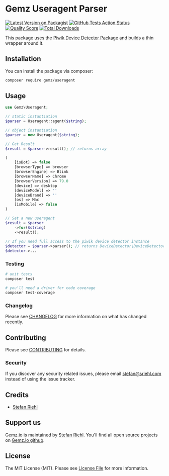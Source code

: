 # Gemz Useragent Parser

[![Latest Version on Packagist](https://img.shields.io/packagist/v/gemzio/useragent.svg?style=flat-square)](https://packagist.org/packages/gemzio/:package_name)
[![GitHub Tests Action Status](https://img.shields.io/github/workflow/status/gemzio/useragent/run-tests?label=tests)](https://github.com/gemzio/useragent/actions?query=workflow%3Arun-tests+branch%3Amaster)
[![Quality Score](https://img.shields.io/scrutinizer/g/gemzio/useragent.svg?style=flat-square)](https://scrutinizer-ci.com/g/gemzio/:package_name)
[![Total Downloads](https://img.shields.io/packagist/dt/gemzio/useragent.svg?style=flat-square)](https://packagist.org/packages/gemzio/:package_name)


This package uses the [Piwik Device Detector Package](https://github.com/matomo-org/device-detector) and builds a
thin wrapper around it.

## Installation

You can install the package via composer:

```bash
composer require gemz/useragent
```

## Usage

``` php
use Gemz\Useragent;

// static instantiation
$parser = Useragent::agent($string);

// object instantiation
$parser = new Useragent($string);

// Get Result
$result = $parser->result(); // returns array

(
    [isBot] => false 
    [browserType] => browser
    [browserEngine] => Blink
    [browserName] => Chrome
    [browserVersion] => 79.0
    [device] => desktop
    [deviceModel] => ''
    [deviceBrand] => '' 
    [os] => Mac
    [isMobile] => false
)

// Set a new useragent
$result = $parser
    ->for($string)
    ->result();
    
// If you need full access to the piwik device detector instance 
$detector = $parser->parser(); // returns DeviceDetector\DeviceDetector;
$detector->... 
```

### Testing

``` bash
# unit tests
composer test

# you'll need a driver for code coverage
composer test-coverage
```

### Changelog

Please see [CHANGELOG](CHANGELOG.md) for more information on what has changed recently.

## Contributing

Please see [CONTRIBUTING](CONTRIBUTING.md) for details.

### Security

If you discover any security related issues, please email stefan@sriehl.com instead of using the issue tracker.

## Credits

- [Stefan Riehl](https://github.com/stefanriehl)

## Support us

Gemz.io is maintained by [Stefan Riehl](https://github.com/stefanriehl). You'll find all open source
projects on [Gemz.io github](https://github.com/gemzio).

## License

The MIT License (MIT). Please see [License File](LICENSE.md) for more information.
